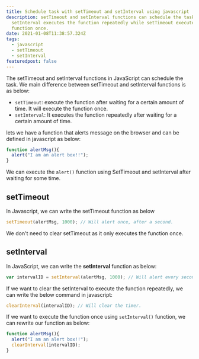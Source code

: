 ```yaml
---
title: Schedule task with setTimeout and setInterval using javascript
description: setTimeout and setInterval functions can schedule the task.
  setInterval executes the function repeatedly while setTimeout execute the
  function once.
date: 2021-01-08T11:38:57.324Z
tags:
  - javascript
  - setTimeout
  - setInterval
featuredpost: false
---
```

The setTimeout and setInterval functions in JavaScript can schedule the task. We main difference between setTimeout and setInterval functions is as below:

- `setTimeout`: execute the function after waiting for a certain amount of time. It will execute the function once.
- `setInterval`: It executes the function repeatedly after waiting for a certain amount of time.

lets we have a function that alerts message on the browser and can be defined in javascript as below:

```javascript
function alertMsg(){
  alert("I am an alert box!!");
}
```

We can execute the `alert()` function using SetTimeout and setInterval after waiting for some time. 

## setTimeout

In Javascript, we can write the setTimeout function as below

```javascript
setTimeout(alertMsg, 1000); // Will alert once, after a second.
```

We don't need to clear setTimeout as it only executes the function once.

## setInterval

In JavaScript, we can write the **setInterval** function as below:

```javascript
var intervalID = setInterval(alertMsg, 1000); // Will alert every second.
```

If we want to clear the setInterval to execute the function repeatedly, we can write the below command in javascript:

```javascript
clearInterval(intervalID); // Will clear the timer.
```

If we want to execute the function once using `setInterval()` function, we can rewrite our function as below:

```javascript
function alertMsg(){
  alert("I am an alert box!!");
  clearInterval(intervalID);
}
```
